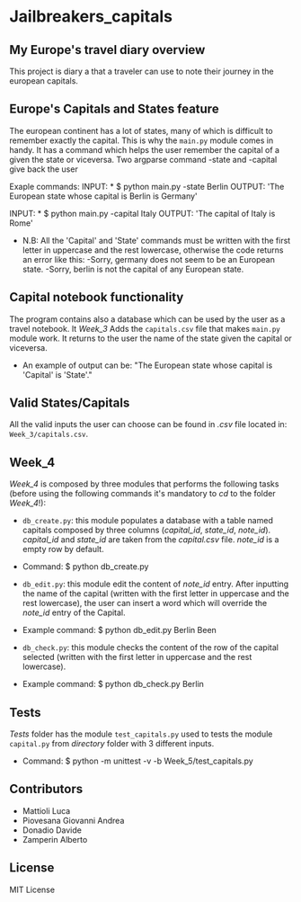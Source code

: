 # Jailbreakers_capitals

## My Europe's travel diary overview

This project is diary a that a traveler can use to note their journey in the european capitals.

## Europe's Capitals and States feature
The european continent has a lot of states, many of which is difficult to remember exactly the capital. This is why the ```main.py``` module comes in handy. It has a command which helps the user remember the capital of a given the state or viceversa. Two argparse command -state and -capital give back the user 

Exaple commands: 
INPUT: * $ python main.py -state Berlin 
OUTPUT: 'The European state whose capital is Berlin is Germany'

INPUT: * $ python main.py -capital Italy
OUTPUT: 'The capital of Italy is Rome'

* N.B: All the 'Capital' and 'State' commands must be written with the first letter in uppercase and the rest lowercase, otherwise the code returns an error like this:
-Sorry, germany does not seem to be an European state.
-Sorry, berlin is not the capital of any European state.


## Capital notebook functionality
The program contains also a database which can be used by the user as a travel notebook. It 
*Week_3* Adds the ```capitals.csv``` file that makes ```main.py``` module work. It returns to the user the name of the state given the capital or viceversa. 
* An example of output can be: "The European state whose capital is 'Capital' is 'State'." 


## Valid States/Capitals

All the valid inputs the user can choose can be found in _.csv_ file located in: ```Week_3/capitals.csv```.

## Week_4
*Week_4* is composed by three modules that performs the following tasks (before using the following commands it's mandatory to _cd_ to the folder *Week_4*!):

* ```db_create.py```: this module populates a database with a table named capitals composed by three columns (_capital_id_, _state_id_, _note_id_). _capital_id_ and _state_id_ are taken from the _capital.csv_ file. _note_id_ is a empty row by default.
* Command: $ python db_create.py

* ```db_edit.py```: this module edit the content of _note_id_ entry. After inputting the name of the capital (written with the first letter in uppercase and the rest lowercase), the user can insert a word which will override the _note_id_ entry of the Capital.
* Example command:  $ python db_edit.py Berlin Been

* ```db_check.py```: this module checks the content of the row of the capital selected (written with the first letter in uppercase and the rest lowercase).
* Example command: $ python db_check.py Berlin

## Tests
*Tests* folder has the module ```test_capitals.py``` used to tests the module ```capital.py``` from *directory* folder with 3 different inputs.

* Command: $ python -m unittest -v -b Week_5/test_capitals.py

## Contributors

* Mattioli Luca
* Piovesana Giovanni Andrea
* Donadio Davide
* Zamperin Alberto

## License

MIT License


